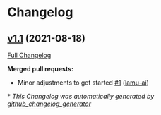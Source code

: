 # Changelog

## [v1.1](https://github.com/lamu-ai/oniboshi/tree/v1.1) (2021-08-18)

[Full Changelog](https://github.com/lamu-ai/oniboshi/compare/a392f54fa456405a8da18db6f2fb4fa9ac4d71a0...v1.1)

**Merged pull requests:**

- Minor adjustments to get started [\#1](https://github.com/lamu-ai/oniboshi/pull/1) ([lamu-ai](https://github.com/lamu-ai))



\* *This Changelog was automatically generated by [github_changelog_generator](https://github.com/github-changelog-generator/github-changelog-generator)*
